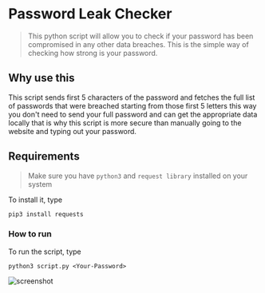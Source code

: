 # Password Leak Checker
> This python script will allow you to check if your password has been
> compromised in any other data breaches.
> This is the simple way of checking how strong is your password.

## Why use this
This script sends first 5 characters of the password and fetches the full list of passwords that were breached starting from those first 5 letters this way you don't need to send your full password and can get the appropriate data locally that is why this script is more secure than manually going to the website and typing out your password.

## Requirements
> Make sure you have `python3` and `request library` installed on your system

To install it, type
```
pip3 install requests
```
### How to run

To run the script, type
```
python3 script.py <Your-Password>
```

![screenshot](https://user-images.githubusercontent.com/75942034/135760206-ff488494-82fe-4652-9922-abd7c36e34b6.png)

